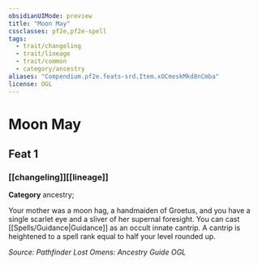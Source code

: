 ```yaml
---
obsidianUIMode: preview
title: "Moon May"
cssclasses: pf2e,pf2e-spell
tags:
  - trait/changeling
  - trait/lineage
  - trait/common
  - category/ancestry
aliases: "Compendium.pf2e.feats-srd.Item.xOCmeskMkd8nCmba"
license: OGL
---
```

# Moon May
## Feat 1
### [[changeling]][[lineage]]

**Category** ancestry; 




Your mother was a moon hag, a handmaiden of Groetus, and you have a single scarlet eye and a sliver of her supernal foresight. You can cast [[Spells/Guidance|Guidance]] as an occult innate cantrip. A cantrip is heightened to a spell rank equal to half your level rounded up.

*Source: Pathfinder Lost Omens: Ancestry Guide*
*OGL*